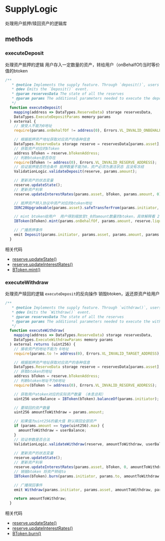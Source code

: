 # SupplyLogic
处理用户抵押/赎回资产的逻辑库

## methods

### executeDeposit

处理资产抵押的逻辑 用户存入一定数量的资产，转给用户（onBehalfOf)当时等价值的btoken

```js
/**
   * @notice Implements the supply feature. Through `deposit()`, users deposit assets to the protocol.
   * @dev Emits the `Deposit()` event.
   * @param reservesData The state of all the reserves
   * @param params The additional parameters needed to execute the deposit function
   */
  function executeDeposit(
    mapping(address => DataTypes.ReserveData) storage reservesData,
    DataTypes.ExecuteDepositParams memory params
  ) external {
    // 接受人不能为0地址
    require(params.onBehalfOf != address(0), Errors.VL_INVALID_ONBEHALFOF_ADDRESS);

    // 根据抵押资产地址获取对应资产的各种信息
    DataTypes.ReserveData storage reserve = reservesData[params.asset];
    // 获取资产对应的bToken
    address bToken = reserve.bTokenAddress;
    // 判断btoken是否存在
    require(bToken != address(0), Errors.VL_INVALID_RESERVE_ADDRESS);
    // 验证抵押是否符合条件 抵押数量不能为0，资产必须为激活状态 且没有冻结
    ValidationLogic.validateDeposit(reserve, params.amount);

    // 更新资产的状态变量
    reserve.updateState();
    // 更新资产利率
    reserve.updateInterestRates(params.asset, bToken, params.amount, 0);

    // 抵押资产转入协议中资产对应的btoken地址
    IERC20Upgradeable(params.asset).safeTransferFrom(params.initiator, bToken, params.amount);

    // mint btoken给用户  用户得到缩放至t_0的amount数量的btoken，具体解释看 2-BToken.md
    IBToken(bToken).mint(params.onBehalfOf, params.amount, reserve.liquidityIndex);

    // 广播质押事件
    emit Deposit(params.initiator, params.asset, params.amount, params.onBehalfOf, params.referralCode);
  }
```
相关代码

- [reserve.updateState()](./5-ReserveLogic.md#updateState)
- [reserve.updateInterestRates()](./5-ReserveLogic.md#updateInterestRates)
- [BToken.mint()](./2-BToken.md#mint)


### executeWithdraw
处理资产赎回的逻辑 `executeDeposit`的反向操作 销毁btoken，返还原资产给用户
```js
/**
   * @notice Implements the supply feature. Through `withdraw()`, users withdraw assets from the protocol.
   * @dev Emits the `Withdraw()` event.
   * @param reservesData The state of all the reserves
   * @param params The additional parameters needed to execute the withdraw function
   */
  function executeWithdraw(
    mapping(address => DataTypes.ReserveData) storage reservesData,
    DataTypes.ExecuteWithdrawParams memory params
  ) external returns (uint256) {
    // 接收资产的地址不能为 0地址
    require(params.to != address(0), Errors.VL_INVALID_TARGET_ADDRESS);

    // 根据抵押资产地址获取对应资产的各种信息
    DataTypes.ReserveData storage reserve = reservesData[params.asset];
    // 获取btoken的地址
    address bToken = reserve.bTokenAddress;
    // 判断btoken地址不为0地址
    require(bToken != address(0), Errors.VL_INVALID_RESERVE_ADDRESS);

    // 获取用户atoken对应的实际资产数量 （本息总和）
    uint256 userBalance = IBToken(bToken).balanceOf(params.initiator);

    // 要赎回的资产数量
    uint256 amountToWithdraw = params.amount;

    // 如果值为uint256的最大值 默认赎回全部资产
    if (params.amount == type(uint256).max) {
      amountToWithdraw = userBalance;
    }
    // 验证参数是否合法
    ValidationLogic.validateWithdraw(reserve, amountToWithdraw, userBalance);
    
    // 更新资产的状态变量
    reserve.updateState();
    // 更新资产利率
    reserve.updateInterestRates(params.asset, bToken, 0, amountToWithdraw);
    // 销毁btoken 将资产转给to
    IBToken(bToken).burn(params.initiator, params.to, amountToWithdraw, reserve.liquidityIndex);

    // 广播赎回事件
    emit Withdraw(params.initiator, params.asset, amountToWithdraw, params.to);

    return amountToWithdraw;
  }
```

相关代码

- [reserve.updateState()](./5-ReserveLogic.md#updateState)
- [reserve.updateInterestRates()](./5-ReserveLogic.md#updateInterestRates)
- [BToken.burn()](./2-BToken.md#burn)